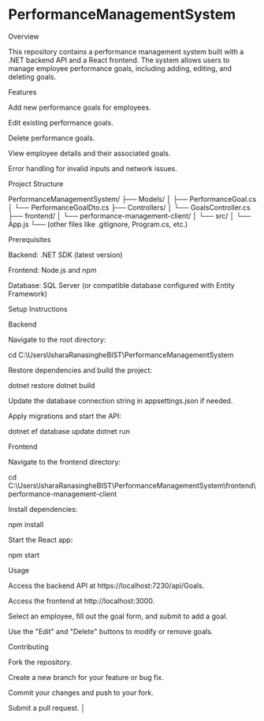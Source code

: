 # PerformanceManagementSystem

Overview

This repository contains a performance management system built with a .NET backend API and a React frontend. The system allows users to manage employee performance goals, including adding, editing, and deleting goals.

Features





Add new performance goals for employees.



Edit existing performance goals.



Delete performance goals.



View employee details and their associated goals.



Error handling for invalid inputs and network issues.

Project Structure

PerformanceManagementSystem/
├── Models/
│   ├── PerformanceGoal.cs
│   └── PerformanceGoalDto.cs
├── Controllers/
│   └── GoalsController.cs
├── frontend/
│   └── performance-management-client/
│       └── src/
│           └── App.js
└── (other files like .gitignore, Program.cs, etc.)

Prerequisites





Backend: .NET SDK (latest version)



Frontend: Node.js and npm



Database: SQL Server (or compatible database configured with Entity Framework)

Setup Instructions

Backend





Navigate to the root directory:

cd C:\Users\IsharaRanasingheBIST\PerformanceManagementSystem



Restore dependencies and build the project:

dotnet restore
dotnet build



Update the database connection string in appsettings.json if needed.



Apply migrations and start the API:

dotnet ef database update
dotnet run

Frontend





Navigate to the frontend directory:

cd C:\Users\IsharaRanasingheBIST\PerformanceManagementSystem\frontend\performance-management-client



Install dependencies:

npm install



Start the React app:

npm start

Usage





Access the backend API at https://localhost:7230/api/Goals.



Access the frontend at http://localhost:3000.



Select an employee, fill out the goal form, and submit to add a goal.



Use the "Edit" and "Delete" buttons to modify or remove goals.

Contributing





Fork the repository.



Create a new branch for your feature or bug fix.



Commit your changes and push to your fork.



Submit a pull request.
│


